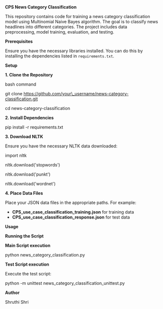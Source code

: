 **CPS News Category Classification**

This repository contains code for training a news category classification model using Multinomial Naive Bayes algorithm. The goal is to classify news headlines into different categories. The project includes data preprocessing, model training, evaluation, and testing.

**Prerequisites**

Ensure you have the necessary libraries installed. You can do this by installing the dependencies listed in `requirements.txt`.

**Setup**

**1. Clone the Repository**

bash command

git clone https://github.com/your\_username/news-category-classification.git

cd news-category-classification

**2. Install Dependencies**

pip install -r requirements.txt

**3. Download NLTK** 

Ensure you have the necessary NLTK data downloaded:

import nltk

nltk.download('stopwords')

nltk.download('punkt')

nltk.download('wordnet')

**4. Place Data Files** 

Place your JSON data files in the appropriate paths. For example:

- **CPS\_use\_case\_classification\_training.json** for training data
- **CPS\_use\_case\_classification\_response.json** for test data

**Usage**

**Running the Script**

**Main Script execution**

python news\_category\_classification.py 

**Test Script execution**

Execute the test script:

python -m unittest news_category_classification_unittest.py

**Author**

Shruthi Shri 
